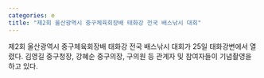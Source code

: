 ```yaml
---
categories: e
title: "제2회 울산광역시 중구체육회장배 태화강 전국 배스낚시 대회"
---
```

제2회 울산광역시 중구체육회장배 태화강 전국 배스낚시 대회가 25일 태화강변에서 열렸다. 김영길 중구청장, 강혜순 중구의장, 구의원 등 관계자 및 참여자들이 기념촬영을 하고 있다.